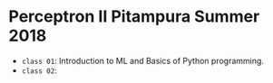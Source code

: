 # Perceptron II Pitampura Summer 2018

- `class 01`: Introduction to ML and Basics of Python programming.
- `class 02`:
